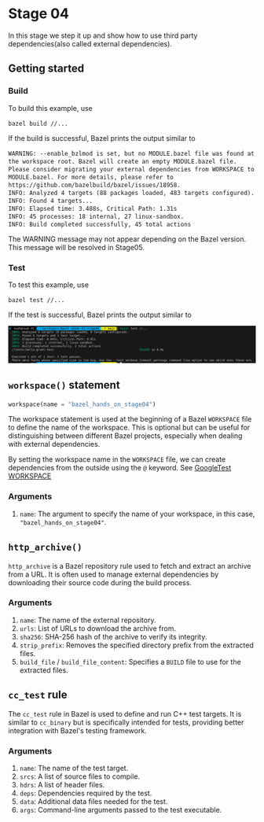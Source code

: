 # Stage 04

In this stage we step it up and show how to use third party dependencies(also called external dependencies).

## Getting started

### Build

To build this example, use

```shell
bazel build //...
```

If the build is successful, Bazel prints the output similar to

```shell
WARNING: --enable_bzlmod is set, but no MODULE.bazel file was found at the workspace root. Bazel will create an empty MODULE.bazel file. Please consider migrating your external dependencies from WORKSPACE to MODULE.bazel. For more details, please refer to https://github.com/bazelbuild/bazel/issues/18958.
INFO: Analyzed 4 targets (88 packages loaded, 483 targets configured).
INFO: Found 4 targets...
INFO: Elapsed time: 3.488s, Critical Path: 1.31s
INFO: 45 processes: 18 internal, 27 linux-sandbox.
INFO: Build completed successfully, 45 total actions
```

The WARNING message may not appear depending on the Bazel version. This message will be resolved in Stage05.

### Test

To test this example, use

```shell
bazel test //...
```

If the test is successful, Bazel prints the output similar to

![image](/stage04/img/bazel-hands-on-stage04.png)

## `workspace()` statement

```python
workspace(name = "bazel_hands_on_stage04")
```

The workspace statement is used at the beginning of a Bazel `WORKSPACE` file to define the name of the workspace. This is optional but can be useful for distinguishing between different Bazel projects, especially when dealing with external dependencies.

By setting the workspace name in the `WORKSPACE` file, we can create dependencies from the outside using the `@` keyword. See [GoogleTest WORKSPACE](https://github.com/google/googletest/blob/b4aaf97d8f7eaffab79aa15e10a91b331b941fe2/WORKSPACE#L1)

### Arguments

1. `name`: The argument to specify the name of your workspace, in this case, `"bazel_hands_on_stage04"`.

## `http_archive()`

`http_archive` is a Bazel repository rule used to fetch and extract an archive from a URL. It is often used to manage external dependencies by downloading their source code during the build process.

### Arguments

1. `name`: The name of the external repository.
2. `urls`: List of URLs to download the archive from.
3. `sha256`: SHA-256 hash of the archive to verify its integrity.
4. `strip_prefix`: Removes the specified directory prefix from the extracted files.
5. `build_file` / `build_file_content`: Specifies a `BUILD` file to use for the extracted files.

## `cc_test` rule

The `cc_test` rule in Bazel is used to define and run C++ test targets. It is similar to `cc_binary` but is specifically intended for tests, providing better integration with Bazel's testing framework.

### Arguments

1. `name`: The name of the test target.
2. `srcs`: A list of source files to compile.
3. `hdrs`: A list of header files.
4. `deps`: Dependencies required by the test.
5. `data`: Additional data files needed for the test.
6. `args`: Command-line arguments passed to the test executable.
